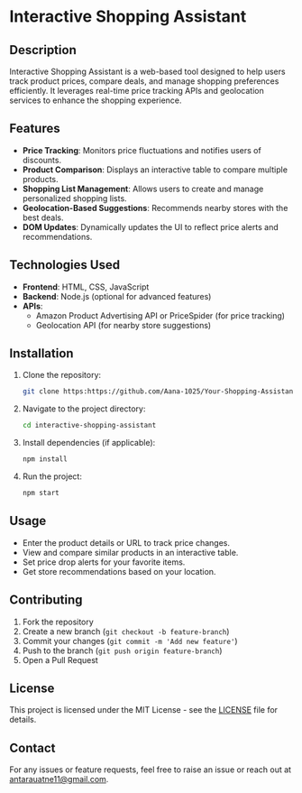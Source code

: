 # Interactive Shopping Assistant

## Description
Interactive Shopping Assistant is a web-based tool designed to help users track product prices, compare deals, and manage shopping preferences efficiently. It leverages real-time price tracking APIs and geolocation services to enhance the shopping experience.

## Features
- **Price Tracking**: Monitors price fluctuations and notifies users of discounts.
- **Product Comparison**: Displays an interactive table to compare multiple products.
- **Shopping List Management**: Allows users to create and manage personalized shopping lists.
- **Geolocation-Based Suggestions**: Recommends nearby stores with the best deals.
- **DOM Updates**: Dynamically updates the UI to reflect price alerts and recommendations.

## Technologies Used
- **Frontend**: HTML, CSS, JavaScript
- **Backend**: Node.js (optional for advanced features)
- **APIs**:
  - Amazon Product Advertising API or PriceSpider (for price tracking)
  - Geolocation API (for nearby store suggestions)

## Installation
1. Clone the repository:
   ```sh
   git clone https:https://github.com/Aana-1025/Your-Shopping-Assistant.git
   ```
2. Navigate to the project directory:
   ```sh
   cd interactive-shopping-assistant
   ```
3. Install dependencies (if applicable):
   ```sh
   npm install
   ```
4. Run the project:
   ```sh
   npm start
   ```

## Usage
- Enter the product details or URL to track price changes.
- View and compare similar products in an interactive table.
- Set price drop alerts for your favorite items.
- Get store recommendations based on your location.

## Contributing
1. Fork the repository
2. Create a new branch (`git checkout -b feature-branch`)
3. Commit your changes (`git commit -m 'Add new feature'`)
4. Push to the branch (`git push origin feature-branch`)
5. Open a Pull Request

## License
This project is licensed under the MIT License - see the [LICENSE](LICENSE) file for details.

## Contact
For any issues or feature requests, feel free to raise an issue or reach out at antarauatne11@gmail.com.
